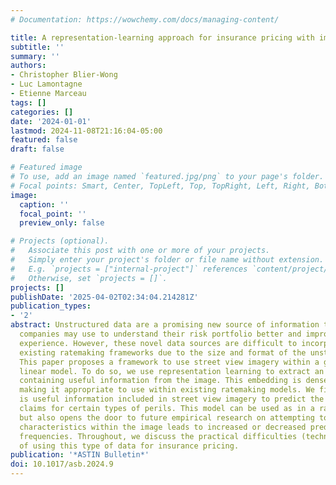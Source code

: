 ```yaml
---
# Documentation: https://wowchemy.com/docs/managing-content/

title: A representation-learning approach for insurance pricing with images
subtitle: ''
summary: ''
authors:
- Christopher Blier-Wong
- Luc Lamontagne
- Etienne Marceau
tags: []
categories: []
date: '2024-01-01'
lastmod: 2024-11-08T21:16:04-05:00
featured: false
draft: false

# Featured image
# To use, add an image named `featured.jpg/png` to your page's folder.
# Focal points: Smart, Center, TopLeft, Top, TopRight, Left, Right, BottomLeft, Bottom, BottomRight.
image:
  caption: ''
  focal_point: ''
  preview_only: false

# Projects (optional).
#   Associate this post with one or more of your projects.
#   Simply enter your project's folder or file name without extension.
#   E.g. `projects = ["internal-project"]` references `content/project/deep-learning/index.md`.
#   Otherwise, set `projects = []`.
projects: []
publishDate: '2025-04-02T02:34:04.214281Z'
publication_types:
- '2'
abstract: Unstructured data are a promising new source of information that insurance
  companies may use to understand their risk portfolio better and improve the customer
  experience. However, these novel data sources are difficult to incorporate into
  existing ratemaking frameworks due to the size and format of the unstructured data.
  This paper proposes a framework to use street view imagery within a generalized
  linear model. To do so, we use representation learning to extract an embedding vector
  containing useful information from the image. This embedding is dense and low dimensional,
  making it appropriate to use within existing ratemaking models. We find that there
  is useful information included in street view imagery to predict the frequency of
  claims for certain types of perils. This model can be used as in a ratemaking framework
  but also opens the door to future empirical research on attempting to extract which
  characteristics within the image leads to increased or decreased predicted claim
  frequencies. Throughout, we discuss the practical difficulties (technical and social)
  of using this type of data for insurance pricing.
publication: '*ASTIN Bulletin*'
doi: 10.1017/asb.2024.9
---
```

